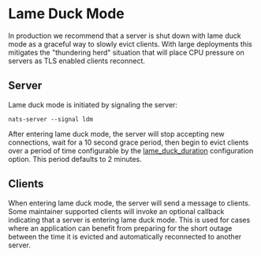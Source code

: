# Lame Duck Mode

In production we recommend that a server is shut down with ​lame duck mode​
as a graceful way to slowly evict clients.  With large deployments this
mitigates the "thundering herd" situation that will place CPU pressure on
servers as TLS enabled clients reconnect.

## Server

Lame duck mode is initiated by signaling the server:

```text
nats-server --signal ldm
```

After entering lame duck mode, the server will stop accepting new connections,
wait for a 10 second grace period, then begin to evict clients over a period of time
configurable by the [lame_duck_duration](https://docs.nats.io/nats-server/configuration#runtime-configuration)
configuration option.  This period defaults to 2 minutes.

## Clients

When entering lame duck mode, the server will send a message to clients.  Some
maintainer supported clients will invoke an optional callback indicating that
a server is entering lame duck mode.  This is used for cases where an application
can benefit from preparing for the short outage between the time it is evicted and
automatically reconnected to another server.

